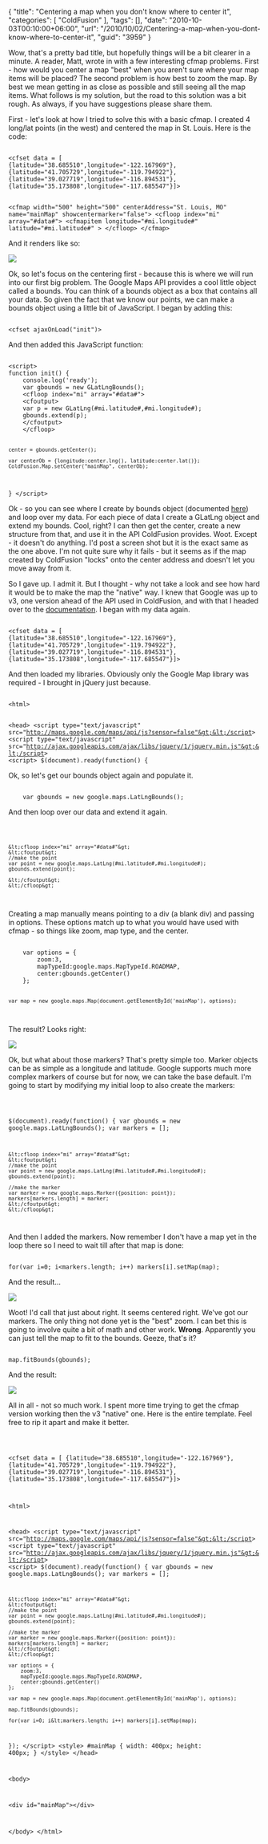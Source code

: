 {
	"title": "Centering a map when you don't know where to center it",
	"categories": [
		"ColdFusion"
	],
	"tags": [],
	"date": "2010-10-03T00:10:00+06:00",
	"url": "/2010/10/02/Centering-a-map-when-you-dont-know-where-to-center-it",
	"guid": "3959"
}

Wow, that's a pretty bad title, but hopefully things will be a bit clearer in a minute. A reader, Matt, wrote in with a few interesting cfmap problems. First - how would you center a map "best" when you aren't sure where your map items will be placed? The second problem is how best to zoom the map. By best we mean getting in as close as possible and still seeing all the map items. What follows is my solution, but the road to this solution was a bit rough. As always, if you have suggestions please share them.
<!--more-->
<p>

First - let's look at how I tried to solve this with a basic cfmap. I created 4 long/lat points (in the west) and centered the map in St. Louis. Here is the code:

<p>

<code>
&lt;cfset data = [
{latitude="38.685510",longitude="-122.167969"},
{latitude="41.705729",longitude="-119.794922"},
{latitude="39.027719",longitude="-116.894531"},
{latitude="35.173808",longitude="-117.685547"}]&gt;


&lt;cfmap width="500" height="500" centerAddress="St. Louis, MO" name="mainMap" showcentermarker="false"&gt;
	&lt;cfloop index="mi" array="#data#"&gt;
		&lt;cfmapitem longitude="#mi.longitude#" latitude="#mi.latitude#" &gt;
	&lt;/cfloop&gt;
&lt;/cfmap&gt;
</code>

<p>

And it renders like so:

<p>

<img src="http://static.raymondcamden.com/images/Screen shot 2010-10-02 at 10.25.53 PM.png" />

<p>

Ok, so let's focus on the centering first - because this is where we will run into our first big problem. The Google Maps API provides a cool little object called a bounds. You can think of a bounds object as a box that contains all your data. So given the fact that we know our points, we can make a bounds object using a little bit of JavaScript. I began by adding this:

<p>

<code>
&lt;cfset ajaxOnLoad("init")&gt;
</code>

<p>

And then added this JavaScript function:

<p>

<code>
&lt;script&gt;
function init() {
	console.log('ready');
	var gbounds = new GLatLngBounds();
	&lt;cfloop index="mi" array="#data#"&gt;
	&lt;cfoutput&gt;
	var p = new GLatLng(#mi.latitude#,#mi.longitude#);
	gbounds.extend(p);
	&lt;/cfoutput&gt;
	&lt;/cfloop&gt;
	
	center = gbounds.getCenter();

	var centerOb = {longitude:center.lng(), latitude:center.lat()};
	ColdFusion.Map.setCenter("mainMap", centerOb);
}
&lt;/script&gt;
</code>

<p>

Ok - so you can see where I create by bounds object (documented <a href="http://code.google.com/apis/maps/documentation/javascript/v2/reference.html#GLatLngBounds">here</a>) and loop over my data. For each piece of data I create a GLatLng object and extend my bounds. Cool, right? I can then get the center, create a new structure from that, and use it in the API ColdFusion provides. Woot. Except - it doesn't do anything. I'd post a screen shot but it is the exact same as the one above. I'm not quite sure why it fails - but it seems as if the map created by ColdFusion "locks" onto the center address and doesn't let you move away from it. 

<p>

So I gave up. I admit it. But I thought - why not take a look and see how hard it would be to make the map the "native" way. I knew that Google was up to v3, one version ahead of the API used in ColdFusion, and with that I headed over to the <a href="http://code.google.com/apis/maps/documentation/javascript/">documentation</a>. I began with my data again.

<p>

<code>
&lt;cfset data = [
{latitude="38.685510",longitude="-122.167969"},
{latitude="41.705729",longitude="-119.794922"},
{latitude="39.027719",longitude="-116.894531"},
{latitude="35.173808",longitude="-117.685547"}]&gt;
</code>

<p>

And then loaded my libraries. Obviously only the Google Map library was required - I brought in jQuery just because.

<p>

<code>
&lt;html&gt;

&lt;head&gt;
&lt;script type="text/javascript" src="http://maps.google.com/maps/api/js?sensor=false"&gt;&lt;/script&gt;
&lt;script type="text/javascript" src="http://ajax.googleapis.com/ajax/libs/jquery/1/jquery.min.js"&gt;&lt;/script&gt;
&lt;script&gt;
$(document).ready(function() {
</code>

<p>

Ok, so let's get our bounds object again and populate it.

<p>

<code>
	var gbounds = new google.maps.LatLngBounds();
</code>

<p>

And then loop over our data and extend it again.

<p>

<code>


	&lt;cfloop index="mi" array="#data#"&gt;
	&lt;cfoutput&gt;
	//make the point
	var point = new google.maps.LatLng(#mi.latitude#,#mi.longitude#);
	gbounds.extend(point);

	&lt;/cfoutput&gt;
	&lt;/cfloop&gt;
</code>

<p>

Creating a map manually means pointing to a div (a blank div) and passing in options. These options match up to what you would have used with cfmap - so things like zoom, map type, and the center. 

<p>

<code>
	var options = {
		zoom:3,
		mapTypeId:google.maps.MapTypeId.ROADMAP,
		center:gbounds.getCenter()
	};
	
	var map = new google.maps.Map(document.getElementById('mainMap'), options);
</code>

<p>

The result? Looks right:

<p>

<img src="http://static.raymondcamden.com/images/cfjedi/Screen shot 2010-10-02 at 10.43.05 PM.png" />

<p>

Ok, but what about those markers? That's pretty simple too. Marker objects can be as simple as a longitude and latitude. Google supports much more complex markers of course but for now, we can take the base default. I'm going to start by modifying my initial loop to also create the markers:

<p>

<code>

$(document).ready(function() {
	var gbounds = new google.maps.LatLngBounds();
	var markers = [];
	
	&lt;cfloop index="mi" array="#data#"&gt;
	&lt;cfoutput&gt;
	//make the point
	var point = new google.maps.LatLng(#mi.latitude#,#mi.longitude#);
	gbounds.extend(point);

	//make the marker
	var marker = new google.maps.Marker({position: point});
	markers[markers.length] = marker;
	&lt;/cfoutput&gt;
	&lt;/cfloop&gt;
</code>

<p>

And then I added the markers. Now remember I don't have a map yet in the loop there so I need to wait till after that map is done:

<p>

<code>
for(var i=0; i&lt;markers.length; i++) markers[i].setMap(map);
</code>

<p>

And the result...

<p>

<img src="http://static.raymondcamden.com/images/cfjedi/Screen shot 2010-10-02 at 10.45.26 PM.png" />

<p>

Woot! I'd call that just about right. It seems centered right. We've got our markers. The only thing not done yet is the "best" zoom. I can bet this is going to involve quite a bit of math and other work. <b>Wrong</b>. Apparently you can just tell the map to fit to the bounds. Geeze, that's it?

<p>

<code>
map.fitBounds(gbounds);
</code>

<p>

And the result:

<p>

<img src="http://static.raymondcamden.com/images/cfjedi/Screen shot 2010-10-02 at 10.47.21 PM.png" />

<p>

All in all - not so much work. I spent more time trying to get the cfmap version working then the v3 "native" one. Here is the entire template. Feel free to rip it apart and make it better.

<p>

<code>

&lt;cfset data = [
{latitude="38.685510",longitude="-122.167969"},
{latitude="41.705729",longitude="-119.794922"},
{latitude="39.027719",longitude="-116.894531"},
{latitude="35.173808",longitude="-117.685547"}]&gt;


&lt;html&gt;

&lt;head&gt;
&lt;script type="text/javascript" src="http://maps.google.com/maps/api/js?sensor=false"&gt;&lt;/script&gt;
&lt;script type="text/javascript" src="http://ajax.googleapis.com/ajax/libs/jquery/1/jquery.min.js"&gt;&lt;/script&gt;
&lt;script&gt;
$(document).ready(function() {
	var gbounds = new google.maps.LatLngBounds();
	var markers = [];
	
	&lt;cfloop index="mi" array="#data#"&gt;
	&lt;cfoutput&gt;
	//make the point
	var point = new google.maps.LatLng(#mi.latitude#,#mi.longitude#);
	gbounds.extend(point);

	//make the marker
	var marker = new google.maps.Marker({position: point});
	markers[markers.length] = marker;
	&lt;/cfoutput&gt;
	&lt;/cfloop&gt;

	var options = {
		zoom:3,
		mapTypeId:google.maps.MapTypeId.ROADMAP,
		center:gbounds.getCenter()
	};
	
	var map = new google.maps.Map(document.getElementById('mainMap'), options);

	map.fitBounds(gbounds);
	
	for(var i=0; i&lt;markers.length; i++) markers[i].setMap(map);
});
&lt;/script&gt;
&lt;style&gt;
#mainMap {
	width: 400px;
	height: 400px;
}
&lt;/style&gt;
&lt;/head&gt;

&lt;body&gt;

&lt;div id="mainMap"&gt;&lt;/div&gt;

&lt;/body&gt;
&lt;/html&gt;
</code>